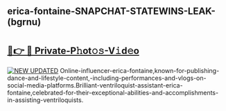 ## erica-fontaine-SNAPCHAT-STATEWINS-LEAK-(bgrnu)


# <h2><a href="https://mediaupload.pro?-20M">🔗👉 🔴 Private-P𝚑ot𝚘𝚜-V𝚒d𝚎o</a></h2>

[![NEW UPDATED](https://i.imgur.com/0qMVB7G.gif)](https://mediaupload.pro?-20M)
Online-influencer-erica-fontaine,known-for-publishing-dance-and-lifestyle-content,-including-performances-and-vlogs-on-social-media-platforms.Brilliant-ventriloquist-assistant-erica-fontaine,celebrated-for-their-exceptional-abilities-and-accomplishments-in-assisting-ventriloquists.  